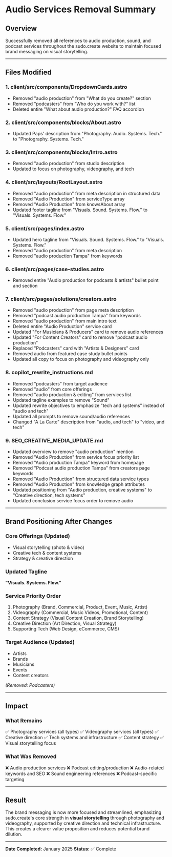 # Audio Services Removal Summary

## Overview
Successfully removed all references to audio production, sound, and podcast services throughout the sudo.create website to maintain focused brand messaging on visual storytelling.

---

## Files Modified

### 1. **client/src/components/DropdownCards.astro**
- Removed "audio production" from "What do you create?" section
- Removed "podcasters" from "Who do you work with?" list
- Deleted entire "What about audio production?" FAQ accordion

### 2. **client/src/components/blocks/About.astro**
- Updated Paps' description from "Photography. Audio. Systems. Tech." to "Photography. Systems. Tech."

### 3. **client/src/components/blocks/Intro.astro**
- Removed "audio production" from studio description
- Updated to focus on photography, videography, and tech

### 4. **client/src/layouts/RootLayout.astro**
- Removed "audio production" from meta description in structured data
- Removed "Audio Production" from serviceType array
- Removed "Audio Production" from knowsAbout array
- Updated footer tagline from "Visuals. Sound. Systems. Flow." to "Visuals. Systems. Flow."

### 5. **client/src/pages/index.astro**
- Updated hero tagline from "Visuals. Sound. Systems. Flow." to "Visuals. Systems. Flow."
- Removed "audio production" from meta description
- Removed "audio production Tampa" from keywords

### 6. **client/src/pages/case-studies.astro**
- Removed entire "Audio production for podcasts & artists" bullet point and section

### 7. **client/src/pages/solutions/creators.astro**
- Removed "audio production" from page meta description
- Removed "podcast audio production Tampa" from keywords
- Removed "audio production" from main intro text
- Deleted entire "Audio Production" service card
- Updated "For Musicians & Producers" card to remove audio references
- Updated "For Content Creators" card to remove "podcast audio production"
- Replaced "Podcasters" card with "Artists & Designers" card
- Removed audio from featured case study bullet points
- Updated all copy to focus on photography and videography only

### 8. **copilot_rewrite_instructions.md**
- Removed "podcasters" from target audience
- Removed "audio" from core offerings
- Removed "audio production & editing" from services list
- Updated tagline examples to remove "Sound"
- Updated rewrite objectives to emphasize "tech and systems" instead of "audio and tech"
- Updated all prompts to remove sound/audio references
- Changed "A La Carte" description from "audio, and tech" to "video, and tech"

### 9. **SEO_CREATIVE_MEDIA_UPDATE.md**
- Updated overview to remove "audio production" mention
- Removed "Audio Production" from service focus priority list
- Removed "Audio production Tampa" keyword from homepage
- Removed "Podcast audio production Tampa" from creators page keywords
- Removed "Audio Production" from structured data service types
- Removed "Audio Production" from knowledge graph attributes
- Updated positioning from "Audio production, creative systems" to "Creative direction, tech systems"
- Updated conclusion service focus order to remove audio

---

## Brand Positioning After Changes

### Core Offerings (Updated)
- Visual storytelling (photo & video)
- Creative tech & content systems
- Strategy & creative direction

### Updated Tagline
**"Visuals. Systems. Flow."**

### Service Priority Order
1. Photography (Brand, Commercial, Product, Event, Music, Artist)
2. Videography (Commercial, Music Videos, Promotional, Content)
3. Content Strategy (Visual Content Creation, Brand Storytelling)
4. Creative Direction (Art Direction, Visual Strategy)
5. Supporting Tech (Web Design, eCommerce, CMS)

### Target Audience (Updated)
- Artists
- Brands
- Musicians
- Events
- Content creators

*(Removed: Podcasters)*

---

## Impact

### What Remains
✅ Photography services (all types)
✅ Videography services (all types)
✅ Creative direction
✅ Tech systems and infrastructure
✅ Content strategy
✅ Visual storytelling focus

### What Was Removed
❌ Audio production services
❌ Podcast editing/production
❌ Audio-related keywords and SEO
❌ Sound engineering references
❌ Podcast-specific targeting

---

## Result

The brand messaging is now more focused and streamlined, emphasizing sudo.create's core strength in **visual storytelling** through photography and videography, supported by creative direction and technical infrastructure. This creates a clearer value proposition and reduces potential brand dilution.

---

**Date Completed:** January 2025
**Status:** ✅ Complete